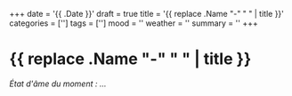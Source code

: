 +++
date = '{{ .Date }}'
draft = true
title = '{{ replace .Name "-" " " | title }}'
categories = ['']
tags = ['']
mood = ''
weather = ''
summary = ''
+++

# {{ replace .Name "-" " " | title }}

*État d'âme du moment : ...*

<!-- Laissez vos pensées s'épanouir dans cette espace d'introspection -->
